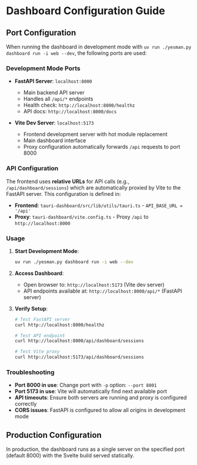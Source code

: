 # Dashboard Configuration Guide

## Port Configuration

When running the dashboard in development mode with `uv run ./yesman.py dashboard run -i web --dev`, the following ports are used:

### Development Mode Ports

- **FastAPI Server**: `localhost:8000`
  - Main backend API server
  - Handles all `/api/*` endpoints
  - Health check: `http://localhost:8000/healthz`
  - API docs: `http://localhost:8000/docs`

- **Vite Dev Server**: `localhost:5173`
  - Frontend development server with hot module replacement
  - Main dashboard interface
  - Proxy configuration automatically forwards `/api` requests to port 8000

### API Configuration

The frontend uses **relative URLs** for API calls (e.g., `/api/dashboard/sessions`) which are automatically proxied by Vite to the FastAPI server. This configuration is defined in:

- **Frontend**: `tauri-dashboard/src/lib/utils/tauri.ts` - `API_BASE_URL = '/api'`
- **Proxy**: `tauri-dashboard/vite.config.ts` - Proxy `/api` to `http://localhost:8000`

### Usage

1. **Start Development Mode**:
   ```bash
   uv run ./yesman.py dashboard run -i web --dev
   ```

2. **Access Dashboard**:
   - Open browser to: `http://localhost:5173` (Vite dev server)
   - API endpoints available at: `http://localhost:8000/api/*` (FastAPI server)

3. **Verify Setup**:
   ```bash
   # Test FastAPI server
   curl http://localhost:8000/healthz
   
   # Test API endpoint
   curl http://localhost:8000/api/dashboard/sessions
   
   # Test Vite proxy
   curl http://localhost:5173/api/dashboard/sessions
   ```

### Troubleshooting

- **Port 8000 in use**: Change port with `-p` option: `--port 8001`
- **Port 5173 in use**: Vite will automatically find next available port
- **API timeouts**: Ensure both servers are running and proxy is configured correctly
- **CORS issues**: FastAPI is configured to allow all origins in development mode

## Production Configuration

In production, the dashboard runs as a single server on the specified port (default 8000) with the Svelte build served statically.